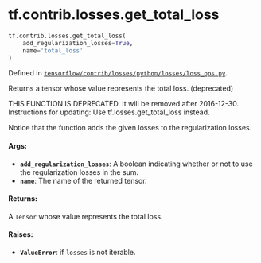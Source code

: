 <div itemscope itemtype="http://developers.google.com/ReferenceObject">
<meta itemprop="name" content="tf.contrib.losses.get_total_loss" />
<meta itemprop="path" content="Stable" />
</div>

# tf.contrib.losses.get_total_loss

``` python
tf.contrib.losses.get_total_loss(
    add_regularization_losses=True,
    name='total_loss'
)
```



Defined in [`tensorflow/contrib/losses/python/losses/loss_ops.py`](/code/stable/tensorflow/contrib/losses/python/losses/loss_ops.py).

Returns a tensor whose value represents the total loss. (deprecated)

THIS FUNCTION IS DEPRECATED. It will be removed after 2016-12-30.
Instructions for updating:
Use tf.losses.get_total_loss instead.

Notice that the function adds the given losses to the regularization losses.

#### Args:

* <b>`add_regularization_losses`</b>: A boolean indicating whether or not to use the
    regularization losses in the sum.
* <b>`name`</b>: The name of the returned tensor.


#### Returns:

A `Tensor` whose value represents the total loss.


#### Raises:

* <b>`ValueError`</b>: if `losses` is not iterable.